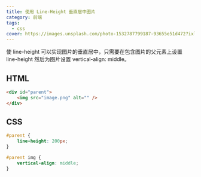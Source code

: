 ```yaml
---
title: 使用 Line-Height 垂直居中图片
category: 前端
tags:
  - css
cover: https://images.unsplash.com/photo-1532787799187-93655e51d472?ixlib=rb-1.2.1&auto=format&fit=crop&w=1267&q=80
---
```


使 line-height 可以实现图片的垂直居中，只需要在包含图片的父元素上设置 line-height 然后为图片设置 vertical-align: middle。

## HTML

```html
<div id="parent">
    <img src="image.png" alt="" />
</div>
```

## CSS

```css
#parent { 
    line-height: 200px;
}

#parent img {
    vertical-align: middle;
}
```
